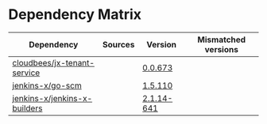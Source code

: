 # Dependency Matrix

Dependency | Sources | Version | Mismatched versions
---------- | ------- | ------- | -------------------
[cloudbees/jx-tenant-service](https://github.com/cloudbees/jx-tenant-service) |  | [0.0.673](https://github.com/cloudbees/jx-tenant-service/releases/tag/v0.0.673) | 
[jenkins-x/go-scm](https://github.com/jenkins-x/go-scm) |  | [1.5.110]() | 
[jenkins-x/jenkins-x-builders](https://github.com/jenkins-x/jenkins-x-builders) |  | [2.1.14-641]() | 
